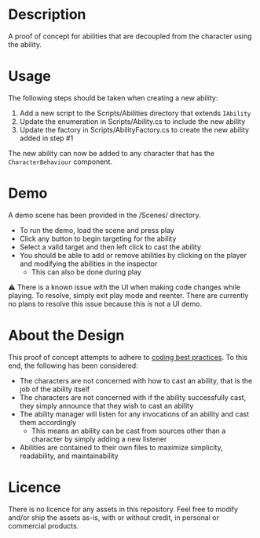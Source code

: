 # Description
A proof of concept for abilities that are decoupled from the character using the ability.

# Usage
The following steps should be taken when creating a new ability:
1. Add a new script to the Scripts/Abilities directory that extends `IAbility`
2. Update the enumeration in Scripts/Ability.cs to include the new ability
3. Update the factory in Scripts/AbilityFactory.cs to create the new ability added in step #1

The new ability can now be added to any character that has the `CharacterBehaviour` component.

# Demo
A demo scene has been provided in the /Scenes/ directory.  
* To run the demo, load the scene and press play
* Click any button to begin targeting for the ability
* Select a valid target and then left click to cast the ability
* You should be able to add or remove abilities by clicking on the player and modifying the abilities in the inspector
  * This can also be done during play

:warning: There is a known issue with the UI when making code changes while playing.  To resolve, simply exit play mode and reenter.  There are currently no plans to resolve this issue because this is not a UI demo.

# About the Design
This proof of concept attempts to adhere to [coding best practices](https://en.wikipedia.org/wiki/Coding_best_practices).  To this end, the following has been considered:
* The characters are not concerned with how to cast an ability, that is the job of the ability itself
* The characters are not concerned with if the ability successfully cast, they simply announce that they wish to cast an ability
* The ability manager will listen for any invocations of an ability and cast them accordingly
  * This means an ability can be cast from sources other than a character by simply adding a new listener 
* Abilities are contained to their own files to maximize simplicity, readability, and maintainability

# Licence
There is no licence for any assets in this repository.  Feel free to modify and/or ship the assets as-is, with or without credit, in personal or commercial products.